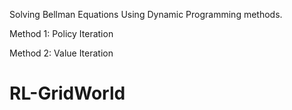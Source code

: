 Solving Bellman Equations Using Dynamic Programming methods.

Method 1:
  Policy Iteration
  
Method 2:
  Value Iteration



# RL-GridWorld
